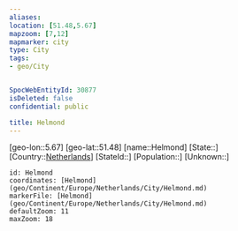 ```yaml
---
aliases: 
location: [51.48,5.67]
mapzoom: [7,12] 
mapmarker: city 
type: City
tags:
- geo/City


SpocWebEntityId: 30877
isDeleted: false
confidential: public

title: Helmond
---
```

[geo-lon::5.67]
[geo-lat::51.48]
[name::Helmond]
[State::]
[Country::[Netherlands](geo/Continent/Europe/Netherlands.md)]
[StateId::]
[Population::]
[Unknown::]


```leaflet
id: Helmond
coordinates: [Helmond](geo/Continent/Europe/Netherlands/City/Helmond.md)
markerFile: [Helmond](geo/Continent/Europe/Netherlands/City/Helmond.md)
defaultZoom: 11 
maxZoom: 18
```


